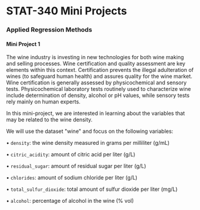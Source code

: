 # STAT-340 Mini Projects
### Applied Regression Methods

#### Mini Project 1
The wine industry is investing in new technologies for both wine making and selling processes. Wine certification and quality assessment are key elements within this context. Certification prevents the illegal adulteration of wines (to safeguard human health) and assures quality for the wine market. Wine certification is generally assessed by physicochemical and sensory tests. Physicochemical laboratory tests routinely used to characterize wine include determination of density, alcohol or pH values, while sensory tests rely mainly on
human experts.

In this mini-project, we are interested in learning about the variables that may be related to the wine density.

We will use the dataset "wine" and focus on the following variables:

• `density`: the wine density measured in grams per milliliter (g/mL)

• `citric_acidity`: amount of citric acid per liter (g/L)

• `residual_sugar`: amount of residual sugar per liter (g/L)

• `chlorides`: amount of sodium chloride per liter (g/L)

• `total_sulfur_dioxide`: total amount of sulfur dioxide per liter (mg/L)

• `alcohol`: percentage of alcohol in the wine (% vol)
